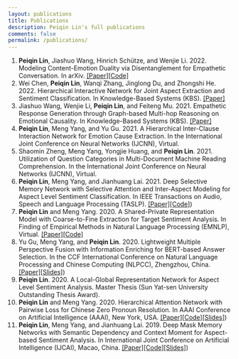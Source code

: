 ```yaml
---
layout: publications
title: Publications
description: Peiqin Lin's full publications
comments: false
permalink: /publications/
---
```


1. **Peiqin Lin**, Jiashuo Wang, Hinrich Schütze, and Wenjie Li. 2022. Modeling Content-Emotion Duality via Disentanglement for Empathetic Conversation. In arXiv. [[Paper]](https://arxiv.org/pdf/2209.12495.pdf)[[Code]](https://github.com/lpq29743/CEDual)
2. Wei Chen, **Peiqin Lin**, Wanqi Zhang, Jinglong Du, and Zhongshi He. 2022. Hierarchical Interactive Network for Joint Aspect Extraction and Sentiment Classification. In Knowledge-Based Systems (KBS). [[Paper]](https://www.sciencedirect.com/science/article/abs/pii/S095070512200925X)
3. Jiashuo Wang, Wenjie Li, **Peiqin Lin**, and Feiteng Mu. 2021. Empathetic Response Generation through Graph-based Multi-hop Reasoning on Emotional Causality. In Knowledge-Based Systems (KBS). [[Paper]](https://www.sciencedirect.com/science/article/abs/pii/S0950705121008091)
4. **Peiqin Lin**, Meng Yang, and Yu Gu. 2021. A Hierarchical Inter-Clause Interaction Network for Emotion Cause Extraction. In the International Joint Conference on Neural Networks (IJCNN), Virtual.
5. Shaomin Zheng, Meng Yang, Yongjie Huang, and **Peiqin Lin**. 2021. Utilization of Question Categories in Multi-Document Machine Reading Comprehension. In the International Joint Conference on Neural Networks (IJCNN), Virtual.
6. **Peiqin Lin**, Meng Yang, and Jianhuang Lai. 2021. Deep Selective Memory Network with Selective Attention and Inter-Aspect Modeling for Aspect Level Sentiment Classification. In IEEE Transactions on Audio, Speech and Language Processing (TASLP). [[Paper]](https://ieeexplore.ieee.org/document/9352558)[[Code]](https://github.com/lpq29743/DSMN-SAIM))
7. **Peiqin Lin** and Meng Yang. 2020. A Shared-Private Representation Model with Coarse-to-Fine Extraction for Target Sentiment Analysis. In Finding of Empirical Methods in Natural Language Processing (EMNLP), Virtual. [[Paper]](https://www.aclweb.org/anthology/2020.findings-emnlp.382.pdf)[[Code]](https://github.com/lpq29743/SPRM)
8. Yu Gu, Meng Yang, and **Peiqin Lin**. 2020. Lightweight Multiple Perspective Fusion with Information Enriching for BERT-based Answer Selection. In the CCF International Conference on Natural Language Processing and Chinese Computing (NLPCC), Zhengzhou, China. [[Paper]](https://link.springer.com/chapter/10.1007/978-3-030-60450-9_43)[[Slides]](assets/files/NLPCC20-Gu.pdf))
9. **Peiqin Lin**. 2020. A Local-Global Representation Network for Aspect Level Sentiment Analysis. Master Thesis (Sun Yat-sen University Outstanding Thesis Award).
10. **Peiqin Lin** and Meng Yang. 2020. Hierarchical Attention Network with Pairwise Loss for Chinese Zero Pronoun Resolution. In AAAI Conference on Artificial Intelligence (AAAI), New York, USA. [[Paper]](https://ojs.aaai.org//index.php/AAAI/article/view/6352)[[Code]](https://github.com/lpq29743/HAN-PL)[[Slides]](assets/files/AAAI20-HAN-PL.pdf))
11. **Peiqin Lin**, Meng Yang, and Jianhuang Lai. 2019. Deep Mask Memory Networks with Semantic Dependency and Context Moment for Aspect-based Sentiment Analysis. In International Joint Conference on Artificial Intelligence (IJCAI), Macao, China. [[Paper]](https://www.ijcai.org/Proceedings/2019/0707.pdf)[[Code]](https://github.com/lpq29743/DMMN-SDCM)[[Slides]](assets/files/IJCAI19-DMMN-SDCM.pdf))

